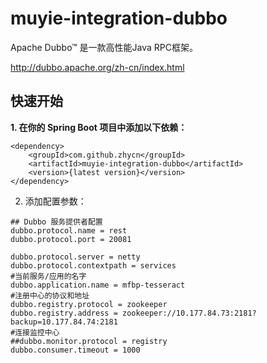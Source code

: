 # muyie-integration-dubbo

Apache Dubbo™ 是一款高性能Java RPC框架。

http://dubbo.apache.org/zh-cn/index.html


## 快速开始

**1. 在你的 Spring Boot 项目中添加以下依赖：**

```
<dependency>
    <groupId>com.github.zhycn</groupId>
    <artifactId>muyie-integration-dubbo</artifactId>
    <version>{latest version}</version>
</dependency>
```

2. 添加配置参数：

```
## Dubbo 服务提供者配置
dubbo.protocol.name = rest
dubbo.protocol.port = 20081

dubbo.protocol.server = netty
dubbo.protocol.contextpath = services
#当前服务/应用的名字
dubbo.application.name = mfbp-tesseract
#注册中心的协议和地址
dubbo.registry.protocol = zookeeper
dubbo.registry.address = zookeeper://10.177.84.73:2181?backup=10.177.84.74:2181
#连接监控中心
##dubbo.monitor.protocol = registry
dubbo.consumer.timeout = 1000
```
